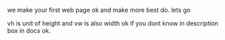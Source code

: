 we make your first web page ok and make more best do. lets go

vh is unit of height and vw is also width ok if you dont know in description box in docs ok.